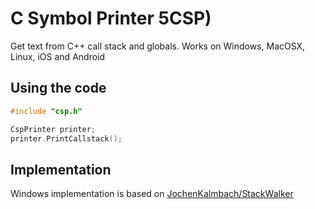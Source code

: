 # C Symbol Printer 5CSP)

Get text from C++ call stack and globals.
Works on Windows, MacOSX, Linux, iOS and Android

## Using the code
```c++
#include "csp.h"

CspPrinter printer;
printer.PrintCallstack();
```
## Implementation
Windows implementation is based on [JochenKalmbach/StackWalker](https://github.com/JochenKalmbach/StackWalker)
